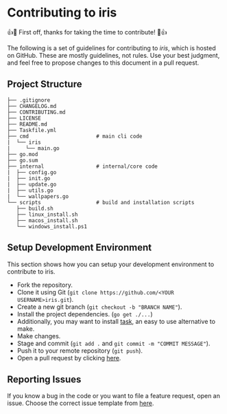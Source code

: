 # Contributing to iris

👍🎉 First off, thanks for taking the time to contribute! 🎉👍

The following is a set of guidelines for contributing to *iris*, which is hosted on GitHub. These are mostly guidelines, not rules. Use your best judgment, and feel free to propose changes to this document in a pull request.


## Project Structure
```
├── .gitignore
├── CHANGELOG.md
├── CONTRIBUTING.md
├── LICENSE
├── README.md
├── Taskfile.yml
├── cmd                      # main cli code
|  └── iris
|     └── main.go
├── go.mod
├── go.sum
├── internal                 # internal/core code
|  ├── config.go
|  ├── init.go
|  ├── update.go
|  ├── utils.go
|  └── wallpapers.go
└── scripts                  # build and installation scripts 
   ├── build.sh
   ├── linux_install.sh
   ├── macos_install.sh
   └── windows_install.ps1
```

## Setup Development Environment
This section shows how you can setup your development environment to contribute to iris.

- Fork the repository.
- Clone it using Git (`git clone https://github.com/<YOUR USERNAME>iris.git`).
- Create a new git branch (`git checkout -b "BRANCH NAME"`).
- Install the project dependencies. (`go get ./...`)
- Additionally, you may want to install [task](https://taskfile.dev), an easy to use alternative to make.
- Make changes.
- Stage and commit (`git add .` and `git commit -m "COMMIT MESSAGE"`).
- Push it to your remote repository (`git push`).
- Open a pull request by clicking [here](https://github.com/Shravan-1908/iris/compare).


## Reporting Issues
If you know a bug in the code or you want to file a feature request, open an issue.
Choose the correct issue template from [here](https://github.com/Shravan-1908/iris/issues/new/choose).